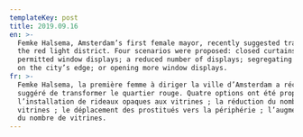 ```yaml
---
templateKey: post
title: 2019.09.16
en: >-
  Femke Halsema, Amsterdam’s first female mayor, recently suggested transforming
  the red light district. Four scenarios were proposed: closed curtains on the
  permitted window displays; a reduced number of displays; segregating sex work
  on the city’s edge; or opening more window displays.
fr: >-
  Femke Halsema, la première femme à diriger la ville d’Amsterdam a récemment
  suggéré de transformer le quartier rouge. Quatre options ont été proposées :
  l’installation de rideaux opaques aux vitrines ; la réduction du nombre de
  vitrines ; le déplacement des prostitués vers la périphérie ; l’augmentation
  du nombre de vitrines.
---
```


